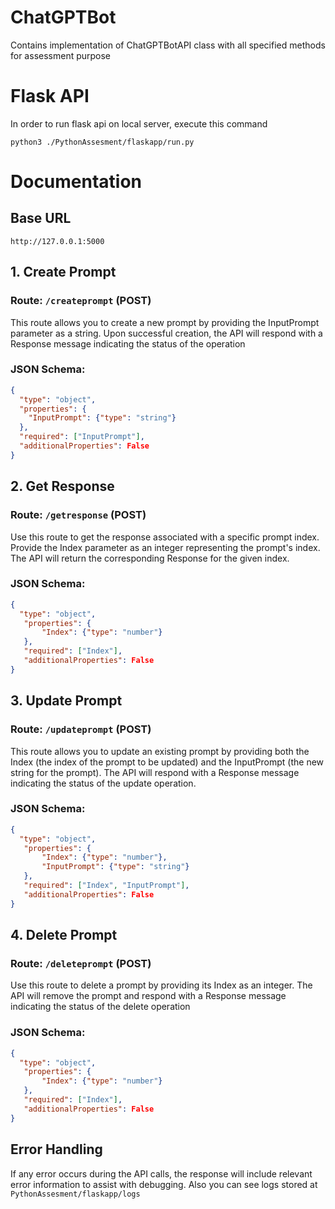 # ChatGPTBot
Contains implementation of ChatGPTBotAPI class with all specified methods for assessment purpose

# Flask API
In order to run flask api on local server, execute this command

`python3 ./PythonAssesment/flaskapp/run.py`

# Documentation

## Base URL
`http://127.0.0.1:5000`

## 1. Create Prompt
### Route: `/createprompt` (POST)
This route allows you to create a new prompt by providing the InputPrompt parameter as a string. Upon successful creation, the API will respond with a Response message indicating the status of the operation
### JSON Schema:
```json
{
  "type": "object",
  "properties": {
    "InputPrompt": {"type": "string"}
  },
  "required": ["InputPrompt"],
  "additionalProperties": False
}
```

## 2. Get Response
### Route: `/getresponse` (POST) 
Use this route to get the response associated with a specific prompt index. Provide the Index parameter as an integer representing the prompt's index. The API will return the corresponding Response for the given index.
### JSON Schema:
```json
{
  "type": "object",
   "properties": {
       "Index": {"type": "number"}
   },
   "required": ["Index"],
   "additionalProperties": False
}
```

## 3. Update Prompt
### Route: `/updateprompt` (POST)
This route allows you to update an existing prompt by providing both the Index (the index of the prompt to be updated) and the InputPrompt (the new string for the prompt). The API will respond with a Response message indicating the status of the update operation.
### JSON Schema:
```json
{
  "type": "object",
   "properties": {
       "Index": {"type": "number"},
       "InputPrompt": {"type": "string"}
   },
   "required": ["Index", "InputPrompt"],
   "additionalProperties": False
}
```

## 4. Delete Prompt
### Route: `/deleteprompt` (POST)
Use this route to delete a prompt by providing its Index as an integer. The API will remove the prompt and respond with a Response message indicating the status of the delete operation
### JSON Schema:
```json
{
  "type": "object",
   "properties": {
       "Index": {"type": "number"}
   },
   "required": ["Index"],
   "additionalProperties": False
}
```
## Error Handling
If any error occurs during the API calls, the response will include relevant error information to assist with debugging. Also you can see logs stored at `PythonAssesment/flaskapp/logs`

